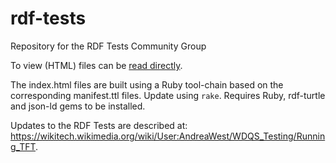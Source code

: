 # rdf-tests
Repository for the RDF Tests Community Group

To view (HTML) files can be [read directly](https://w3c.github.io/rdf-tests/).

The index.html files are built using a Ruby tool-chain based on the corresponding manifest.ttl files. Update using `rake`. Requires Ruby, rdf-turtle and json-ld gems to be installed.

Updates to the RDF Tests are described at: https://wikitech.wikimedia.org/wiki/User:AndreaWest/WDQS_Testing/Running_TFT.
